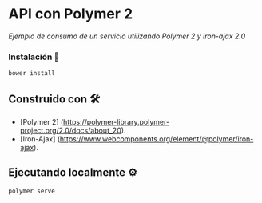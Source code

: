 # API con Polymer 2

_Ejemplo de consumo de un servicio utilizando Polymer 2 y iron-ajax 2.0_

### Instalación 🔧

```
bower install
```

## Construido con 🛠️

* [Polymer 2] (https://polymer-library.polymer-project.org/2.0/docs/about_20).
* [Iron-Ajax] (https://www.webcomponents.org/element/@polymer/iron-ajax).


## Ejecutando localmente ⚙️

```
polymer serve
```



